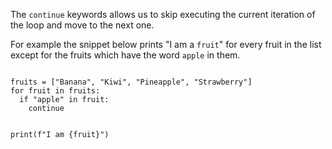 The `continue` keywords allows us to skip executing the current iteration of the loop and move to the next one.

For example the snippet below prints "I am a `fruit`" for every fruit in the list except for the fruits which have the word `apple` in them.

<codeblock language="python" type="lesson">
<code>
fruits = ["Banana", "Kiwi", "Pineapple", "Strawberry"]
for fruit in fruits:
  if "apple" in fruit:
    continue

  print(f"I am {fruit}")
</code>
</codeblock>